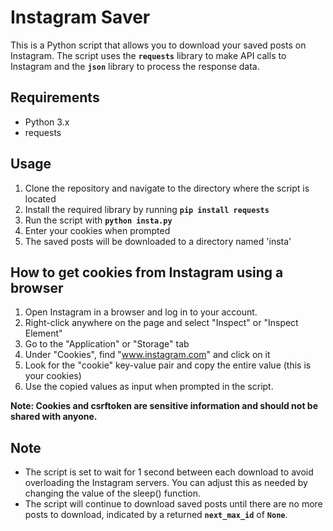 # Instagram Saver
This is a Python script that allows you to download your saved posts on Instagram. The script uses the **`requests`** library to make API calls to Instagram and the **`json`** library to process the response data.

## Requirements
* Python 3.x
* requests


## Usage
1. Clone the repository and navigate to the directory where the script is located
2. Install the required library by running **`pip install requests`**
3. Run the script with **`python insta.py`**
4. Enter your cookies when prompted
5. The saved posts will be downloaded to a directory named 'insta'

## How to get cookies from Instagram using a browser
1. Open Instagram in a browser and log in to your account.
2. Right-click anywhere on the page and select "Inspect" or "Inspect Element"
3. Go to the "Application" or "Storage" tab
4. Under "Cookies", find "www.instagram.com" and click on it
5. Look for the "cookie" key-value pair and copy the entire value (this is your cookies)
6. Use the copied values as input when prompted in the script.

**Note: Cookies and csrftoken are sensitive information and should not be shared with anyone.**


## Note
* The script is set to wait for 1 second between each download to avoid overloading the Instagram servers. You can adjust this as needed by changing the value of the sleep() function.
* The script will continue to download saved posts until there are no more posts to download, indicated by a returned **`next_max_id`** of **`None`**.
